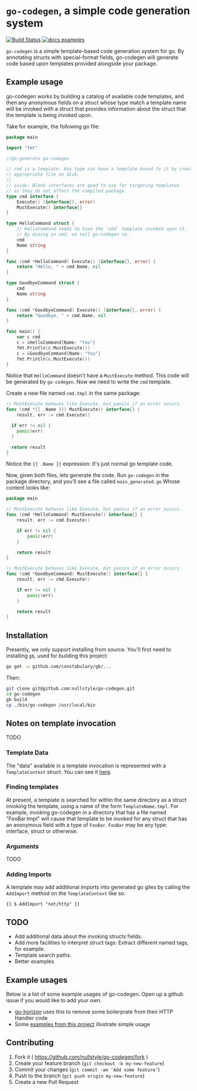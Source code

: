 # `go-codegen`, a simple code generation system

[![Build Status](https://travis-ci.org/nullstyle/go-codegen.svg?branch=master)](https://travis-ci.org/nullstyle/go-codegen)
[![docs examples](https://sourcegraph.com/api/repos/github.com/nullstyle/go-codegen/.badges/docs-examples.svg)](https://sourcegraph.com/github.com/nullstyle/go-codegen)

`go-codegen` is a simple template-based code generation system for go.  By
annotating structs with special-format fields, go-codegen will generate code
based upon templates provided alongside your package.

## Example usage

go-codegen works by building a catalog of available code templates, and then any
anonymous fields on a struct whose type match a template name will be invoked
with a struct that provides information about the struct that the template is
being invoked upon.

Take for example, the following go file:

```go
package main

import "fmt"

//go:generate go-codegen

// cmd is a template. Any type can have a template bound to it by creating the
// appropriate file on disk.
//
// aside: Blank interfaces are good to use for targeting templates
// as they do not affect the compiled package.
type cmd interface {
	Execute() (interface{}, error)
	MustExecute() interface{}
}

type HelloCommand struct {
	// HelloCommand needs to have the `cmd` template invoked upon it.
	// By mixing in cmd, we tell go-codegen so.
	cmd
	Name string
}

func (cmd *HelloCommand) Execute() (interface{}, error) {
	return "Hello, " + cmd.Name, nil
}

type GoodbyeCommand struct {
	cmd
	Name string
}

func (cmd *GoodbyeCommand) Execute() (interface{}, error) {
	return "Goodbye, " + cmd.Name, nil
}

func main() {
	var c cmd
	c = &HelloCommand{Name: "You"}
	fmt.Println(c.MustExecute())
	c = &GoodbyeCommand{Name: "You"}
	fmt.Println(c.MustExecute())
}

```

Notice that `HelloCommand` doesn't have a `MustExecute` method.  This code will
be generated by `go-codegen`.  Now we need to write the `cmd` template.

Create a new file named `cmd.tmpl` in the same package:

```go
// MustExecute behaves like Execute, but panics if an error occurs.
func (cmd *{{ .Name }}) MustExecute() interface{} {
	result, err := cmd.Execute()

  if err != nil {
    panic(err)
  }

  return result
}
```

Notice the `{{ .Name }}` expression:  It's just normal go template code.

Now, given both files, lets generate the code.  Run `go-codegen` in the package
directory, and you'll see a file called `main_generated.go` Whose content looks
like:

```go
package main

// MustExecute behaves like Execute, but panics if an error occurs.
func (cmd *HelloCommand) MustExecute() interface{} {
	result, err := cmd.Execute()

	if err != nil {
		panic(err)
	}

	return result
}

// MustExecute behaves like Execute, but panics if an error occurs.
func (cmd *GoodbyeCommand) MustExecute() interface{} {
	result, err := cmd.Execute()

	if err != nil {
		panic(err)
	}

	return result
}
```


## Installation

Presently, we only support installing from source.  You'll first need to installing
`gb`, used for building this project:

```bash
go get -u github.com/constabulary/gb/...
```

Then:
```bash
git clone git@github.com:nullstyle/go-codegen.git
cd go-codegen
gb build
cp ./bin/go-codegen /usr/local/bin
```

## Notes on template invocation

TODO

### Template Data

The "data" available in a template invocation is represented with a
`TemplateContext` struct.  You can see it [here](https://github.com/nullstyle/go-codegen/blob/master/src/github.com/nullstyle/go-codegen/template.go#L11).

### Finding templates

At present, a template is searched for within the same directory as a struct
invoking the template, using a name of the form `TemplateName.tmpl`.  For
example, invoking go-codegen in a directory that has a file named "FooBar.tmpl"
will cause that template to be invoked for any struct that has an anonymous
field with a type of `FooBar`.  `FooBar` may be any type: interface, struct or
otherwise.

### Arguments

TODO

### Adding Imports

A template may add additional imports into generated go giles by calling the
`AddImport` method on the `TemplateContext` like so:

```
{{ $.AddImport "net/http" }}
```

## TODO

- Add additional data about the invoking structs fields.
- Add more facilities to interpret struct tags:  Extract different named tags,
	for example.
- Template search paths.
- Better examples

## Example usages

Below is a list of some example usages of go-codegen.  Open up a github issue if
you would like to add your own.

- [go-horizon](https://github.com/stellar/go-horizon/blob/master/src/github.com/stellar/go-horizon/Action.tmpl) uses this to remove some boilerprate from their HTTP Handler code
- Some [examples from this project](https://github.com/nullstyle/go-codegen/tree/master/src/examples) illustrate simple usage

## Contributing

1. Fork it ( https://github.com/nullstyle/go-codegen/fork )
2. Create your feature branch (`git checkout -b my-new-feature`)
3. Commit your changes (`git commit -am 'Add some feature'`)
4. Push to the branch (`git push origin my-new-feature`)
5. Create a new Pull Request
